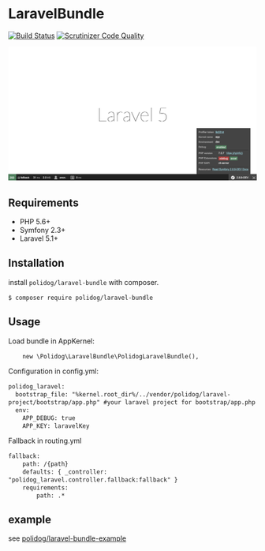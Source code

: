# LaravelBundle

[![Build Status](https://travis-ci.org/polidog/LaravelBundle.svg?branch=master)](https://travis-ci.org/polidog/LaravelBundle)
[![Scrutinizer Code Quality](https://scrutinizer-ci.com/g/polidog/LaravelBundle/badges/quality-score.png?b=master)](https://scrutinizer-ci.com/g/polidog/LaravelBundle/?branch=master)

<img src="/Resources/doc/img/fallback.png" alt="LaravelFallback" />


## Requirements

- PHP 5.6+
- Symfony 2.3+
- Laravel 5.1+

## Installation

install `polidog/laravel-bundle` with composer.

```
$ composer require polidog/laravel-bundle
```

## Usage

Load bundle in AppKernel:

```
    new \Polidog\LaravelBundle\PolidogLaravelBundle(),
```

Configuration in config.yml:


```
polidog_laravel:
  bootstrap_file: "%kernel.root_dir%/../vendor/polidog/laravel-project/bootstrap/app.php" #your laravel project for bootstrap/app.php
  env:
    APP_DEBUG: true
    APP_KEY: laravelKey
```


Fallback in routing.yml

```
fallback:
    path: /{path}
    defaults: { _controller: "polidog_laravel.controller.fallback:fallback" }
    requirements:
        path: .*
```


## example

see [polidog/laravel-bundle-example](https://github.com/polidog/laravel-bundle-example)